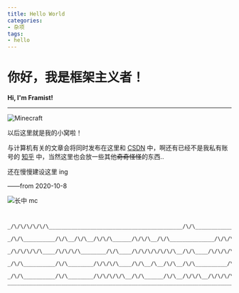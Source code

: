 ```yaml
---
title: Hello World
categories: 
- 杂项
tags: 
- hello
---
```


# 你好，我是框架主义者！

**Hi, I'm Framist!**

-----

![Minecraft](http://framist-bucket-openread.oss-cn-shanghai.aliyuncs.com/img/2023/08/15/20230815202731.png)



以后这里就是我的小窝啦！

与计算机有关的文章会将同时发布在这里和 [CSDN](https://blog.csdn.net/weixin_47102975) 中，啊还有已经不是我私有账号的 [知乎](https://www.zhihu.com/people/kuang-jia-zhu-yi-zhe) 中，当然这里也会放一些其他~~奇奇怪怪~~的东西..

还在慢慢建设这里 ing

——from 2020-10-8

![长中 mc](http://framist-bucket-openread.oss-cn-shanghai.aliyuncs.com/img/2023/08/15/20230815202731-1.png)

<p style="display:none;">1LTKvNaux7CjrNHJ09C0y87Eo7/Rrbu3zfm4tKOsus7Ksbb41rmjv9a5zqrWucv51rmjrLTLzsTT1rrOtOajvw==</p>

```

     _/\/\/\/\/\/\__________________________________________/\/\__________________/\/\_____
    _/\/\__________/\/\__/\/\__/\/\/\______/\/\/\__/\/\______________/\/\/\/\__/\/\/\/\/\_ 
   _/\/\/\/\/\____/\/\/\/\________/\/\____/\/\/\/\/\/\/\__/\/\____/\/\/\/\______/\/\_____  
  _/\/\__________/\/\________/\/\/\/\____/\/\__/\__/\/\__/\/\__________/\/\____/\/\_____   
 _/\/\__________/\/\________/\/\/\/\/\__/\/\______/\/\__/\/\/\__/\/\/\/\______/\/\/\___    
______________________________________________________________________________________     
   
```
